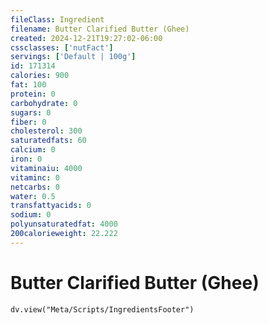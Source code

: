 ```yaml
---
fileClass: Ingredient
filename: Butter Clarified Butter (Ghee)
created: 2024-12-21T19:27:02-06:00
cssclasses: ['nutFact']
servings: ['Default | 100g']
id: 171314
calories: 900
fat: 100
protein: 0
carbohydrate: 0
sugars: 0
fiber: 0
cholesterol: 300
saturatedfats: 60
calcium: 0
iron: 0
vitaminaiu: 4000
vitaminc: 0
netcarbs: 0
water: 0.5
transfattyacids: 0
sodium: 0
polyunsaturatedfat: 4000
200calorieweight: 22.222
---
```


# Butter Clarified Butter (Ghee)

```dataviewjs
dv.view("Meta/Scripts/IngredientsFooter")
```